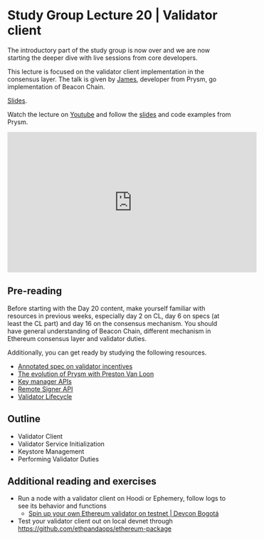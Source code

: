 # Study Group Lecture 20 | Validator client

The introductory part of the study group is now over and we are now starting the deeper dive with live sessions from core developers.

This lecture is focused on the validator client implementation in the consensus layer. The talk is given by [James](https://github.com/james-prysm), developer from Prysm, go implementation of Beacon Chain.

[Slides](https://github.com/eth-protocol-fellows/protocol-studies/blob/main/docs/eps/presentations/day20_validator.pdf).

Watch the lecture on [Youtube](https://www.youtube.com/watch?v=rgrNMbYrOmM) and follow the [slides](https://github.com/eth-protocol-fellows/protocol-studies/blob/main/docs/eps/presentations/day20_validator.pdf) and code examples from Prysm.

<iframe width="560" height="315" src="https://www.youtube.com/embed/rgrNMbYrOmM" title="YouTube video player" frameborder="0" allow="accelerometer; autoplay; clipboard-write; encrypted-media; gyroscope; picture-in-picture; web-share" referrerpolicy="strict-origin-when-cross-origin" allowfullscreen></iframe>

## Pre-reading

Before starting with the Day 20 content, make yourself familiar with resources in previous weeks, especially day 2 on CL, day 6 on specs (at least the CL part) and day 16 on the consensus mechanism. You should have general understanding of Beacon Chain, different mechanism in Ethereum consensus layer and validator duties.

Additionally, you can get ready by studying the following resources.

- [Annotated spec on validator incentives](https://eth2book.info/capella/part2/incentives/)
- [The evolution of Prysm with Preston Van Loon](https://www.youtube.com/watch?v=Lvlit-nIRfM)
- [Key manager APIs](https://ethereum.github.io/keymanager-APIs/)
- [Remote Signer API](https://github.com/ethereum/remote-signing-api)
- [Validator Lifecycle](https://docs.prylabs.network/docs/how-prysm-works/validator-lifecycle)

## Outline

- Validator Client
- Validator Service Initialization
- Keystore Management
- Performing Validator Duties

## Additional reading and exercises

- Run a node with a validator client on Hoodi or Ephemery, follow logs to see its behavior and functions
  - [Spin up your own Ethereum validator on testnet | Devcon Bogotá](https://www.youtube.com/watch?v=dWCck2IniNc)
- Test your validator client out on local devnet through https://github.com/ethpandaops/ethereum-package
